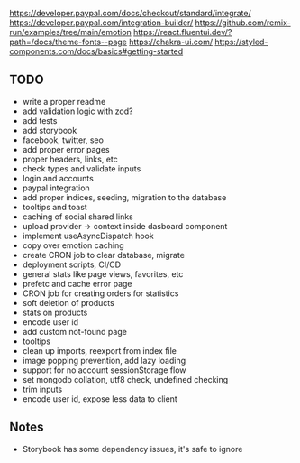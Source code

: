 https://developer.paypal.com/docs/checkout/standard/integrate/
https://developer.paypal.com/integration-builder/
https://github.com/remix-run/examples/tree/main/emotion
https://react.fluentui.dev/?path=/docs/theme-fonts--page
https://chakra-ui.com/
https://styled-components.com/docs/basics#getting-started

## TODO

- write a proper readme
- add validation logic with zod?
- add tests
- add storybook
- facebook, twitter, seo
- add proper error pages
- proper headers, links, etc
- check types and validate inputs
- login and accounts
- paypal integration
- add proper indices, seeding, migration to the database
- tooltips and toast
- caching of social shared links
- upload provider -> context inside dasboard component
- implement useAsyncDispatch hook
- copy over emotion caching
- create CRON job to clear database, migrate
- deployment scripts, CI/CD
- general stats like page views, favorites, etc
- prefetc and cache error page
- CRON job for creating orders for statistics
- soft deletion of products
- stats on products
- encode user id
- add custom not-found page
- tooltips
- clean up imports, reexport from index file
- image popping prevention, add lazy loading
- support for no account sessionStorage flow
- set mongodb collation, utf8 check, undefined checking
- trim inputs
- encode user id, expose less data to client

## Notes

- Storybook has some dependency issues, it's safe to ignore
